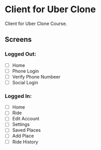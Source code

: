 # Client for Uber Clone

Client for Uber Clone Course.

## Screens

### Logged Out:

- [ ] Home
- [ ] Phone Login
- [ ] Verify Phone Numbeer
- [ ] Social Login

### Logged In:

- [ ] Home
- [ ] Ride
- [ ] Edit Account
- [ ] Settings
- [ ] Saved Places
- [ ] Add Place
- [ ] Ride History
